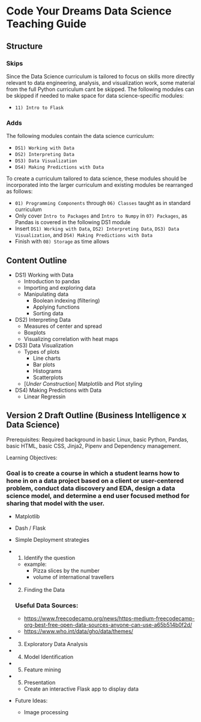 # Code Your Dreams Data Science Teaching Guide

## Structure

### Skips

Since the Data Science curriculum is tailored to focus on skills more directly relevant to
data engineering, analysis, and visualization work, some material from the full Python 
curriculum cant be skipped. The following modules can be skipped if needed to make space 
for data science-specific modules:

- `11) Intro to Flask`

### Adds

The following modules contain the data science curriculum:

- `DS1) Working with Data`
- `DS2) Interpreting Data`
- `DS3) Data Visualization`
- `DS4) Making Predictions with Data`

To create a curriculum tailored to data science, these modules should be incorporated into the larger curriculum and existing modules be rearranged as follows:

- `01) Programming Components` through `06) Classes` taught as in standard curriculum
- Only cover `Intro to Packages` and `Intro to Numpy` in `07) Packages`, as Pandas is covered in the following DS1 module
- Insert `DS1) Working with Data`, `DS2) Interpreting Data`, `DS3) Data Visualization`, and `DS4) Making Predictions with Data`
- Finish with `08) Storage` as time allows

## Content Outline
- DS1) Working with Data
	- Introduction to pandas
	- Importing and exploring data
	- Manipulating data
		- Boolean indexing (filtering)
		- Applying functions
		- Sorting data
- DS2) Interpreting Data
	- Measures of center and spread
	- Boxplots
	- Visualizing correlation with heat maps
- DS3) Data Visualization
	- Types of plots
		- Line charts
		- Bar plots
		- Histograms
		- Scatterplots
	- [*Under Construction*] Matplotlib and Plot styling
- DS4) Making Predictions with Data
	- Linear Regressin



## Version 2 Draft Outline  (Business Intelligence x Data Science)
Prerequisites: Required background in basic Linux, basic Python, Pandas, basic HTML, basic CSS, Jinja2, Pipenv and Dependency management. 

Learning Objectives:
### Goal is to create a course in which a student learns how to hone in on a data project based on a client or user-centered problem, conduct data discovery and EDA, design a data science model, and determine a end user focused method for sharing that model with the user. 
- Matplotlib
- Dash / Flask
- Simple Deployment strategies 


- 1) Identify the question
    - example: 
	   - Pizza slices by the number
	   - volume of international travellers 
   
- 2) Finding the Data
    ### Useful Data Sources:
    - https://www.freecodecamp.org/news/https-medium-freecodecamp-org-best-free-open-data-sources-anyone-can-use-a65b514b0f2d/
    - https://www.who.int/data/gho/data/themes/

- 3) Exploratory Data Analysis
- 4) Model Identification
- 5) Feature mining
- 5) Presentation 
    - Create an interactive Flask app to display data


- Future Ideas:
    - Image processing